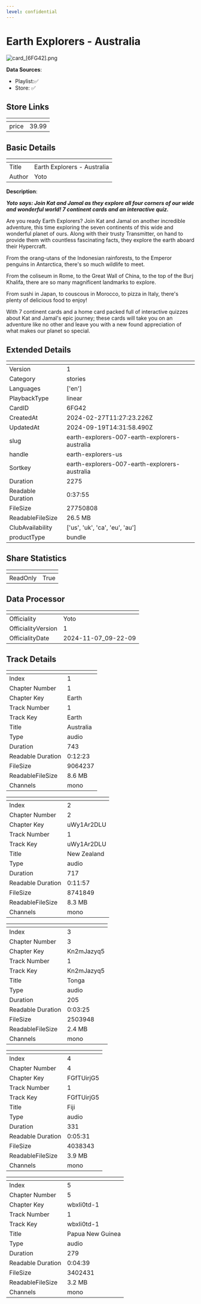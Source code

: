 ```yaml
---
level: confidential
---
```

# Earth Explorers - Australia 

![card_[6FG42].png](../../img/cards/card_[6FG42].png)

**Data Sources**: 

- Playlist:✅
- Store: ✅


## Store Links

| <!-- --> | <!-- --> |
| - | - |
| price | 39.99 |


## Basic Details

| <!-- --> | <!-- --> |
| - | - |
| Title | Earth Explorers - Australia  |
| Author | Yoto |

**Description**:

_**Yoto says: Join Kat and Jamal as they explore all four corners of our wide and wonderful world! 7 continent cards and an interactive quiz.**_

Are you ready Earth Explorers? Join Kat and Jamal on another incredible adventure, this time exploring the seven continents of this wide and wonderful planet of ours. Along with their trusty Transmitter, on hand to provide them with countless fascinating facts, they explore the earth aboard their Hypercraft.

  
From the orang-utans of the Indonesian rainforests, to the Emperor penguins in Antarctica, there's so much wildlife to meet.

  
From the coliseum in Rome, to the Great Wall of China, to the top of the Burj Khalifa, there are so many magnificent landmarks to explore.

  
From sushi in Japan, to couscous in Morocco, to pizza in Italy, there's plenty of delicious food to enjoy!

  
With 7 continent cards and a home card packed full of interactive quizzes about Kat and Jamal's epic journey; these cards will take you on an adventure like no other and leave you with a new found appreciation of what makes our planet so special.


## Extended Details

| <!-- --> | <!-- --> |
| - | - |
| Version | 1 |
| Category | stories |
| Languages | ['en'] |
| PlaybackType | linear |
| CardID | 6FG42 |
| CreatedAt | 2024-02-27T11:27:23.226Z |
| UpdatedAt | 2024-09-19T14:31:58.490Z |
| slug | earth-explorers-007-earth-explorers-australia |
| handle | earth-explorers-us |
| Sortkey | earth-explorers-007-earth-explorers-australia |
| Duration | 2275 |
| Readable Duration | 0:37:55 |
| FileSize | 27750808 |
| ReadableFileSize | 26.5 MB |
| ClubAvailability | ['us', 'uk', 'ca', 'eu', 'au'] |
| productType | bundle |


## Share Statistics

| <!-- --> | <!-- --> |
| - | - |
| ReadOnly | True |


## Data Processor

| <!-- --> | <!-- --> |
| - | - |
| Officiality | Yoto
| OfficialityVersion | 1
| OfficialityDate | 2024-11-07_09-22-09


## Track Details

| <!-- --> | <!-- --> |
| - | - |
| Index | 1 |
| Chapter Number | 1 |
| Chapter Key | Earth |
| Track Number | 1 |
| Track Key | Earth |
| Title | Australia |
| Type | audio |
| Duration | 743 |
| Readable Duration | 0:12:23 |
| FileSize | 9064237 |
| ReadableFileSize | 8.6 MB |
| Channels | mono |

| <!-- --> | <!-- --> |
| - | - |
| Index | 2 |
| Chapter Number | 2 |
| Chapter Key | uWy1Ar2DLU |
| Track Number | 1 |
| Track Key | uWy1Ar2DLU |
| Title | New Zealand |
| Type | audio |
| Duration | 717 |
| Readable Duration | 0:11:57 |
| FileSize | 8741849 |
| ReadableFileSize | 8.3 MB |
| Channels | mono |

| <!-- --> | <!-- --> |
| - | - |
| Index | 3 |
| Chapter Number | 3 |
| Chapter Key | Kn2mJazyq5 |
| Track Number | 1 |
| Track Key | Kn2mJazyq5 |
| Title | Tonga  |
| Type | audio |
| Duration | 205 |
| Readable Duration | 0:03:25 |
| FileSize | 2503948 |
| ReadableFileSize | 2.4 MB |
| Channels | mono |

| <!-- --> | <!-- --> |
| - | - |
| Index | 4 |
| Chapter Number | 4 |
| Chapter Key | FGfTUirjG5 |
| Track Number | 1 |
| Track Key | FGfTUirjG5 |
| Title | Fiji |
| Type | audio |
| Duration | 331 |
| Readable Duration | 0:05:31 |
| FileSize | 4038343 |
| ReadableFileSize | 3.9 MB |
| Channels | mono |

| <!-- --> | <!-- --> |
| - | - |
| Index | 5 |
| Chapter Number | 5 |
| Chapter Key | wbxIi0td-1 |
| Track Number | 1 |
| Track Key | wbxIi0td-1 |
| Title | Papua New Guinea  |
| Type | audio |
| Duration | 279 |
| Readable Duration | 0:04:39 |
| FileSize | 3402431 |
| ReadableFileSize | 3.2 MB |
| Channels | mono |

